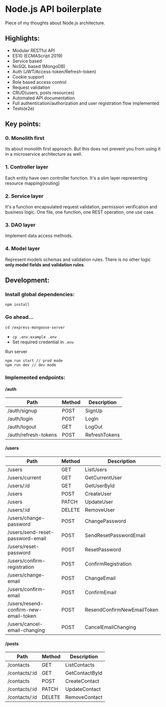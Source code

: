 # Node.js API boilerplate

Piece of my thoughts about Node.js architecture.

## Highlights:

- Modular RESTful API
- ES10 (ECMAScript 2019)
- Service based
- NoSQL based (MongoDB)
- Auth (JWT/Access-token/Refresh-token)
- Cookie support
- Role based access control
- Request validation
- CRUD(users, posts resources)
- Automated API documentation
- Full authentication/authorization and user registration flow implemented
- Tests(e2e)

## Key points:

### 0. Monolith first

Its about monolith first approach. But this does not prevent you from using it in a microservice architecture as well.

### 1. Controller layer

Each entity have own controller function. It's a slim layer representing resource mapping(routing)

### 2. Service layer

It's a function encapsulated request validation, permission verification and business logic. One file, one function, one REST operation, one use case.

### 3. DAO layer

Implement data access methods.

### 4. Model layer

Represent models schemas and validation rules. There is no other logic **only model fields and validation rules**.

## Development:

### Install global dependencies:

```
npm install
```

### Go ahead...

```
cd /express-mongoose-server
```

- `cp .env.example .env`
- Set required credential in `.env`

Run server

```
npm run start // prod mode
npm run dev // dev mode
```

### Implemented endpoints:

#### /auth

| Path                 | Method | Description   |
| -------------------- | ------ | ------------- |
| /auth/signup         | POST   | SignUp        |
| /auth/login          | POST   | LogIn         |
| /auth/logout         | GET    | LogOut        |
| /auth/refresh-tokens | POST   | RefreshTokens |

#### /users

| Path                                  | Method | Description                |
| ------------------------------------- | ------ | -------------------------- |
| /users                                | GET    | ListUsers                  |
| /users/current                        | GET    | GetCurrentUser             |
| /users/:id                            | GET    | GetUserById                |
| /users                                | POST   | CreateUser                 |
| /users                                | PATCH  | UpdateUser                 |
| /users/:id                            | DELETE | RemoveUser                 |
| /users/change-password                | POST   | ChangePassword             |
| /users/send-reset-password-email      | POST   | SendResetPasswordEmail     |
| /users/reset-password                 | POST   | ResetPassword              |
| /users/confirm-registration           | POST   | ConfirmRegistration        |
| /users/change-email                   | POST   | ChangeEmail                |
| /users/confirm-email                  | POST   | ConfirmEmail               |
| /users/resend-confirm-new-email-token | POST   | ResendConfirmNewEmailToken |
| /users/cancel-email-changing          | POST   | CancelEmailChanging        |

#### /posts

| Path          | Method | Description    |
| ------------- | ------ | -------------- |
| /contacts     | GET    | ListContacts   |
| /contacts/:id | GET    | GetContactById |
| /contacts     | POST   | CreateContact  |
| /contacts/:id | PATCH  | UpdateContact  |
| /contacts/:id | DELETE | RemoveContact  |
